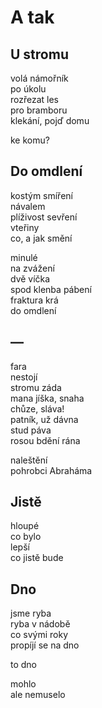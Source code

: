 A tak
=====


U stromu
--------

volá námořník  
po úkolu  
rozřezat les  
pro bramboru  
klekání, pojď domu

ke komu?


Do omdlení
----------

kostým  smíření  
návalem  
plíživost  sevření  
vteřiny  
co, a jak smění

minulé  
na zvážení  
dvě víčka  
spod klenba  pábení  
fraktura krá  
do omdlení


—
-

fara  
nestojí  
stromu záda  
mana  jíška, snaha  
chůze, sláva!  
patník, už dávna  
stud páva  
rosou  bdění rána

naleštění  
pohrobci Abraháma


Jistě
-----

hloupé  
co bylo  
lepší  
co jistě bude


Dno
---

jsme ryba  
ryba v nádobě  
co svými roky  
propíjí se na dno

to dno

mohlo  
ale nemuselo


